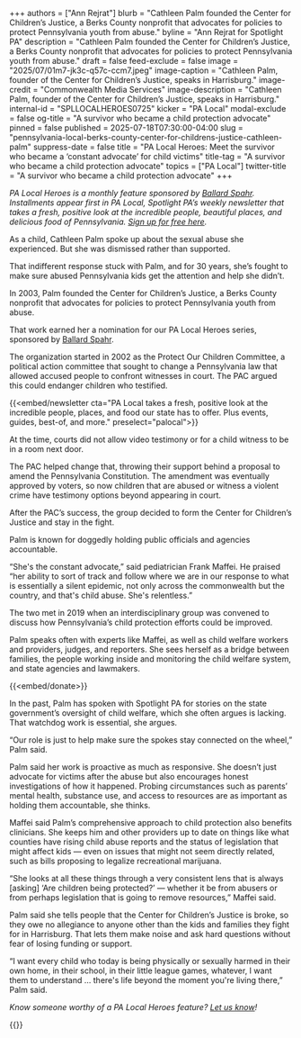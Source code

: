 +++
authors = ["Ann Rejrat"]
blurb = "Cathleen Palm founded the Center for Children’s Justice, a Berks County nonprofit that advocates for policies to protect Pennsylvania youth from abuse."
byline = "Ann Rejrat for Spotlight PA"
description = "Cathleen Palm founded the Center for Children’s Justice, a Berks County nonprofit that advocates for policies to protect Pennsylvania youth from abuse."
draft = false
feed-exclude = false
image = "2025/07/01m7-jk3c-q57c-ccm7.jpeg"
image-caption = "Cathleen Palm, founder of the Center for Children’s Justice, speaks in Harrisburg."
image-credit = "Commonwealth Media Services"
image-description = "Cathleen Palm, founder of the Center for Children’s Justice, speaks in Harrisburg."
internal-id = "SPLLOCALHEROES0725"
kicker = "PA Local"
modal-exclude = false
og-title = "A survivor who became a child protection advocate"
pinned = false
published = 2025-07-18T07:30:00-04:00
slug = "pennsylvania-local-berks-county-center-for-childrens-justice-cathleen-palm"
suppress-date = false
title = "PA Local Heroes: Meet the survivor who became a ‘constant advocate’ for child victims"
title-tag = "A survivor who became a child protection advocate"
topics = ["PA Local"]
twitter-title = "A survivor who became a child protection advocate"
+++

<em>PA Local Heroes is a monthly feature sponsored by </em><a href="https://www.ballardspahr.com/?utm_source=ActiveCampaign&amp;utm_medium=email&amp;utm_content=Farm%20animals%20%20second-chance%20sanctuary&amp;utm_campaign=PA%20Local%2011%2008%2024"><em>Ballard Spahr</em></a><em>. Installments appear first in PA Local, Spotlight PA’s weekly newsletter that takes a fresh, positive look at the incredible people, beautiful places, and delicious food of Pennsylvania. </em><a href="https://www.spotlightpa.org/newsletters/"><em>Sign up for free here</em></a><em>.</em><strong></strong>

As a child, Cathleen Palm spoke up about the sexual abuse she experienced. But she was dismissed rather than supported.

That indifferent response stuck with Palm, and for 30 years, she’s fought to make sure abused Pennsylvania kids get the attention and help she didn’t.

In 2003, Palm founded the Center for Children’s Justice, a Berks County nonprofit that advocates for policies to protect Pennsylvania youth from abuse.

That work earned her a nomination for our PA Local Heroes series, sponsored by <a href="https://www.ballardspahr.com/">Ballard Spahr</a>.

The organization started in 2002 as the Protect Our Children Committee, a political action committee that sought to change a Pennsylvania law that allowed accused people to confront witnesses in court. The PAC argued this could endanger children who testified.

{{<embed/newsletter cta="PA Local takes a fresh, positive look at the incredible people, places, and food our state has to offer. Plus events, guides, best-of, and more." preselect="palocal">}}

At the time, courts did not allow video testimony or for a child witness to be in a room next door.

The PAC helped change that, throwing their support behind a proposal to amend the Pennsylvania Constitution. The amendment was eventually approved by voters, so now children that are abused or witness a violent crime have testimony options beyond appearing in court.

After the PAC’s success, the group decided to form the Center for Children’s Justice and stay in the fight.

Palm is known for doggedly holding public officials and agencies accountable.

“She&#39;s the constant advocate,” said pediatrician Frank Maffei. He praised “her ability to sort of track and follow where we are in our response to what is essentially a silent epidemic, not only across the commonwealth but the country, and that&#39;s child abuse. She&#39;s relentless.”

The two met in 2019 when an interdisciplinary group was convened to discuss how Pennsylvania’s child protection efforts could be improved.

Palm speaks often with experts like Maffei, as well as child welfare workers and providers, judges, and reporters. She sees herself as a bridge between families, the people working inside and monitoring the child welfare system, and state agencies and lawmakers.

{{<embed/donate>}}

In the past, Palm has spoken with Spotlight PA for stories on the state government’s oversight of child welfare, which she often argues is lacking. That watchdog work is essential, she argues.

“Our role is just to help make sure the spokes stay connected on the wheel,” Palm said.

Palm said her work is proactive as much as responsive. She doesn’t just advocate for victims after the abuse but also encourages honest investigations of how it happened. Probing circumstances such as parents’ mental health, substance use, and access to resources are as important as holding them accountable, she thinks.

Maffei said Palm’s comprehensive approach to child protection also benefits clinicians. She keeps him and other providers up to date on things like what counties have rising child abuse reports and the status of legislation that might affect kids — even on issues that might not seem directly related, such as bills proposing to legalize recreational marijuana.

“She looks at all these things through a very consistent lens that is always \[asking\] ‘Are children being protected?’ — whether it be from abusers or from perhaps legislation that is going to remove resources,” Maffei said.

Palm said she tells people that the Center for Children’s Justice is broke, so they owe no allegiance to anyone other than the kids and families they fight for in Harrisburg. That lets them make noise and ask hard questions without fear of losing funding or support.

“I want every child who today is being physically or sexually harmed in their own home, in their school, in their little league games, whatever, I want them to understand … there&#39;s life beyond the moment you&#39;re living there,” Palm said.

<em>Know someone worthy of a PA Local Heroes feature? </em><a href="mailto:newsletters@spotlightpa.org"><em>Let us know</em></a><em>!</em>

<div class="max-w-[320px] -my-8">
{{<picture src="2025/03/01kw-nyv5-h730-82j4.png" width-ratio="2232" height-ratio="322" description="Sponsored by Ballard Spahr LLP" caption="" credit="">}}
</div>
